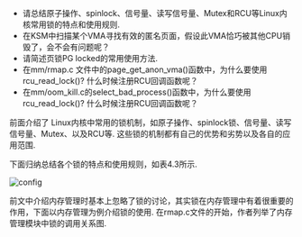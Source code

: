
<!-- @import "[TOC]" {cmd="toc" depthFrom=1 depthTo=6 orderedList=false} -->

<!-- code_chunk_output -->



<!-- /code_chunk_output -->



- 请总结原子操作、spinlock、信号量、读写信号量、Mutex和RCU等Linux内核常用锁的特点和使用规则. 
- 在KSM中扫描某个VMA寻找有效的匿名页面，假设此VMA恰巧被其他CPU销毁了，会不会有问题呢？
- 请简述页锁PG locked的常用使用方法. 
- 在mm/rmap.c 文件中的page\_get\_anon\_vma()函数中，为什么要使用rcu\_read\_lock()? 什么时候注册RCU回调函数呢？
- 在mm/oom\_kill.c的select\_bad\_process()函数中，为什么要使用rcu\_read\_lock()? 什么时候注册RCU回调函数呢？

前面介绍了 Linux内核中常用的锁机制，如原子操作、spinlock锁、信号量、读写信号量、Mutex、以及RCU等. 这些锁的机制都有自己的优势和劣势以及各自的应用范围. 

下面归纳总结各个锁的特点和使用规则，如表4.3所示. 

![config](./images/20.png)

前文中介绍内存管理时基本上忽略了锁的讨论，其实锁在内存管理中有着很重要的作用，下面以内存管理为例介绍锁的使用. 在rmap.c文件的开始，作者列举了内存管理模块中锁的调用关系图. 

